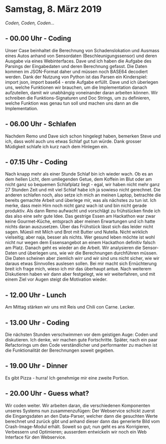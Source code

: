 # Samstag, 8. März 2019

*Coden, Coden, Coden...*

## - 00.00 Uhr - Coding

Unser Case beinhaltet die Berechnung von Schadenslokation und Ausmass eines Autos anhand von Sensordaten (Beschleunigungssensor) und deren Ausgabe via eines Webinterfaces. Dave und ich haben die Aufgabe des Parsings der Eingabedaten und deren Berechnung gefasst.
Die Daten kommen im JSON-Format daher und müssen noch BASE64 decodiert werden. Dank der Nutzung von Python ist das Parsen ein Kinderspiel: import json, import base64 - erste Aufgabe erfüllt.
Dave und ich überlegen uns, welche Funktionen wir brauchen, um die Implementation danach aufzuteilen, damit wir unabhängig voneinander daran arbeiten können. Wir schreiben die Funktions-Signaturen und Doc Strings, um zu definieren, welche Funktion was genau tun soll und machen uns dann an die Implementation.

## - 06.00 Uhr - Schlafen

Nachdem Remo und Dave sich schon hingelegt haben, bemerken Steve und ich, dass wohl auch uns etwas Schlaf gut tun würde. Dank grosser Müdigkeit schlafe ich kurz nach dem Hinlegen ein.

## - 07.15 Uhr - Coding

Nach knapp mehr als einer Stunde Schlaf bin ich wieder wach. Ob es an dem hellen Licht, dem umliegenden Getue, dem Koffein im Blut oder am nicht ganz so bequemen Schlafplatz liegt - egal, wir haben nicht mehr ganz 27 Stunden Zeit und mit viel Schlaf habe ich ja sowieso nicht gerechnet.
Die anderen schlafen noch, also setze ich mich an meinen Laptop, betrachte die bereits gemachte Arbeit und überlege mir, was als nächstes zu tun ist. Ich merke, dass mein Hirn noch nicht ganz wach ist und bin nicht gerade produktiv. Als dann Remo aufwacht und vorschlägt zu frühstücken finde ich das also eine sehr gute Idee.
Das gestrige Essen am Hackathon war zwar keine Gourmet-Küche, entsprach aber meinen Erwartungen und ich hatte nichts daran auszusetzen. Über das Frühstück lässt sich das leider nicht sagen. Müesli mit Milch und Brot mit Butter und Nutella. Nicht wirklich vielseitig; aber naja, besser als nichts. Wer gesund leben möchte ist wohl nicht nur wegen dem Essensangebot an einem Hackathon definitiv falsch am Platz.
Danach geht es wieder an die Arbeit. Wir analysieren die Sensor-Daten und überlegen uns, wie wir die Berechnungen durchführen müssen. Die Daten scheinen aber ziemlich wirr und wir sind uns nicht sicher, wie wir daraus etwas Sinnvolles auslesen sollen. Bei mir macht sich Ernüchterung breit ich frage mich, wieso ich mir das überhaupt antue. Nach weiterem Diskutieren haben wir dann aber festgelegt, wie wir weiterfahren, und mit einem Ziel vor Augen steigt die Motivation wieder.

## - 12.00 Uhr - Lunch

Am Mittag stärken wir uns mit Reis und Chili con Carne. Lecker.

## - 13.00 Uhr - Coding

Die nächsten Stunden verschwimmen vor dem geistigen Auge: Coden und diskutieren. Ich denke, wir machen gute Fortschritte. Später, nach ein paar Refactorings um den Code verständlicher und performanter zu machen ist die Funktionalität der Berechnungen soweit gegeben.

## - 19.00 Uhr - Dinner

Es gibt Pizza - hurra! Ich genehmige mir eine zweite Portion.

## - 20.00 Uhr - Guess what?

Wir coden weiter. Wir arbeiten daran, die verschiedenen Komponenten unseres Systems nun zusammenzufügen: Der Webservice schickt zuerst die Eingangsdaten an den Data-Parser, welcher dann die gesuchten Werte berechnet und zurück gibt und anhand dieser dann das generierte Bild vom Crash-Image-Modul erhält.
Soweit so gut; nun geht es ans Korrigieren, Verbessern und Optimieren; ausserdem entwickeln wir noch ein Web Interface für den Webservice.